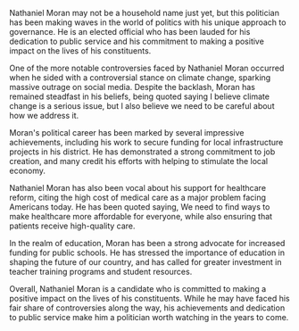 Nathaniel Moran may not be a household name just yet, but this politician has been making waves in the world of politics with his unique approach to governance. He is an elected official who has been lauded for his dedication to public service and his commitment to making a positive impact on the lives of his constituents.

One of the more notable controversies faced by Nathaniel Moran occurred when he sided with a controversial stance on climate change, sparking massive outrage on social media. Despite the backlash, Moran has remained steadfast in his beliefs, being quoted saying I believe climate change is a serious issue, but I also believe we need to be careful about how we address it.

Moran's political career has been marked by several impressive achievements, including his work to secure funding for local infrastructure projects in his district. He has demonstrated a strong commitment to job creation, and many credit his efforts with helping to stimulate the local economy.

Nathaniel Moran has also been vocal about his support for healthcare reform, citing the high cost of medical care as a major problem facing Americans today. He has been quoted saying, We need to find ways to make healthcare more affordable for everyone, while also ensuring that patients receive high-quality care.

In the realm of education, Moran has been a strong advocate for increased funding for public schools. He has stressed the importance of education in shaping the future of our country, and has called for greater investment in teacher training programs and student resources.

Overall, Nathaniel Moran is a candidate who is committed to making a positive impact on the lives of his constituents. While he may have faced his fair share of controversies along the way, his achievements and dedication to public service make him a politician worth watching in the years to come.
